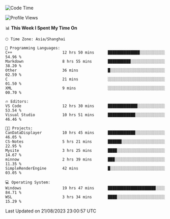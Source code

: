 <!--START_SECTION:waka-->
![Code Time](http://img.shields.io/badge/Code%20Time-1%2C182%20hrs%2011%20mins-blue)

![Profile Views](http://img.shields.io/badge/Profile%20Views-1-blue)

📊 **This Week I Spent My Time On** 

```text
🕑︎ Time Zone: Asia/Shanghai

💬 Programming Languages: 
C++                      12 hrs 50 mins      ██████████████░░░░░░░░░░░   54.96 % 
Markdown                 8 hrs 55 mins       ██████████░░░░░░░░░░░░░░░   38.20 % 
Other                    36 mins             █░░░░░░░░░░░░░░░░░░░░░░░░   02.59 % 
C                        21 mins             ░░░░░░░░░░░░░░░░░░░░░░░░░   01.50 % 
XML                      9 mins              ░░░░░░░░░░░░░░░░░░░░░░░░░   00.70 % 

🔥 Editors: 
VS Code                  12 hrs 30 mins      █████████████░░░░░░░░░░░░   53.54 % 
Visual Studio            10 hrs 51 mins      ████████████░░░░░░░░░░░░░   46.46 % 

🐱‍💻 Projects: 
CanDataDisplayer         10 hrs 45 mins      ████████████░░░░░░░░░░░░░   46.05 % 
CS-Notes                 5 hrs 21 mins       ██████░░░░░░░░░░░░░░░░░░░   22.95 % 
Mysite                   3 hrs 25 mins       ████░░░░░░░░░░░░░░░░░░░░░   14.67 % 
minnow                   2 hrs 39 mins       ███░░░░░░░░░░░░░░░░░░░░░░   11.35 % 
SimpleRenderEngine       42 mins             █░░░░░░░░░░░░░░░░░░░░░░░░   03.05 % 

💻 Operating System: 
Windows                  19 hrs 47 mins      █████████████████████░░░░   84.71 % 
WSL                      3 hrs 34 mins       ████░░░░░░░░░░░░░░░░░░░░░   15.29 % 
```


 Last Updated on 21/08/2023 23:00:57 UTC
<!--END_SECTION:waka-->